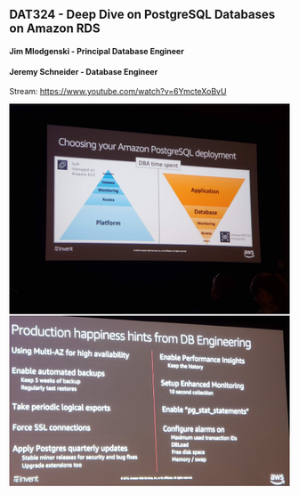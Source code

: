 ## DAT324 - Deep Dive on PostgreSQL Databases on Amazon RDS


#### Jim Mlodgenski - Principal Database Engineer
#### Jeremy Schneider - Database Engineer

Stream: https://www.youtube.com/watch?v=6YmcteXoBvU

![  ](../images/20181128_121756.jpg)
![  ](../images/20181128_130142.jpg)
